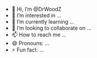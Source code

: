 - 👋 Hi, I’m @DrWoodZ
- 👀 I’m interested in ...
- 🌱 I’m currently learning ...
- 💞️ I’m looking to collaborate on ...
- 📫 How to reach me ...
- 😄 Pronouns: ...
- ⚡ Fun fact: ...

<!---
DrWoodZ/DrWoodZ is a ✨ special ✨ repository because its `README.md` (this file) appears on your GitHub profile.
You can click the Preview link to take a look at your changes.
--->
